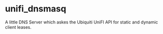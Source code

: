 # unifi_dnsmasq
A little DNS Server which askes the Ubiquiti UniFI API for static and dynamic client leases.
